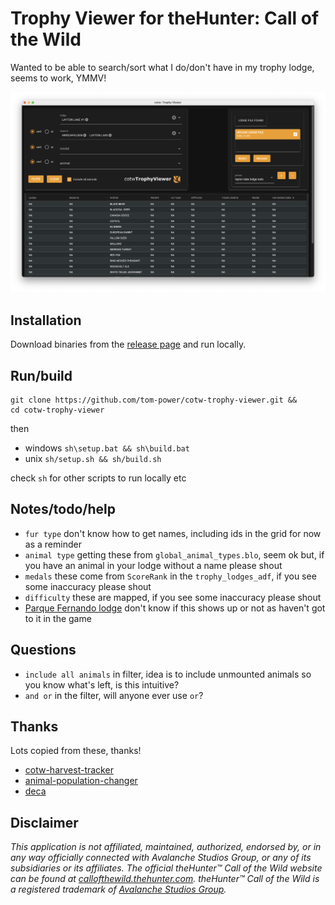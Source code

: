 # Trophy Viewer for theHunter: Call of the Wild

Wanted to be able to search/sort what I do/don't have in my trophy lodge, seems to work, YMMV!

![screenshot](https://github.com/tom-power/cotw-trophy-viewer/blob/main/assets/screenshot.png)

## Installation 

Download binaries from the [release page](https://github.com/tom-power/cotw-trophy-viewer/releases/latest) and run locally.

## Run/build

```
git clone https://github.com/tom-power/cotw-trophy-viewer.git &&
cd cotw-trophy-viewer
```

then

- windows `sh\setup.bat && sh\build.bat`
- unix `sh/setup.sh && sh/build.sh`

check `sh` for other scripts to run locally etc

## Notes/todo/help

- `fur type` don't know how to get names, including ids in the grid for now as a reminder
- `animal type` getting these from `global_animal_types.blo`, seem ok but, if you have an animal in your lodge without a name please shout
- `medals` these come from `ScoreRank` in the `trophy_lodges_adf`, if you see some inaccuracy please shout 
- `difficulty` these are mapped, if you see some inaccuracy please shout 
- [Parque Fernando lodge](https://thehuntercotw.fandom.com/wiki/Missions/Parque_Fernando_Missions#Main_Missions) don't know if this shows up or not as haven't got to it in the game

## Questions

- `include all animals` in filter, idea is to include unmounted animals so you know what's left, is this intuitive? 
- `and or` in the filter, will anyone ever use `or`?

## Thanks

Lots copied from these, thanks!

- [cotw-harvest-tracker](https://github.com/LordHansCapon/cotw-harvest-tracker)
- [animal-population-changer](https://github.com/cpypasta/apc)
- [deca](https://github.com/kk49/deca)

## Disclaimer

_This application is not affiliated, maintained, authorized, endorsed by, or in any way officially
connected with Avalanche Studios Group, or any of its subsidiaries or its affiliates. The official
theHunter™ Call of the Wild website can be found
at [callofthewild.thehunter.com](https://callofthewild.thehunter.com). theHunter™ Call of the Wild
is a registered trademark of [Avalanche Studios Group](https://avalanchestudios.com/)._
